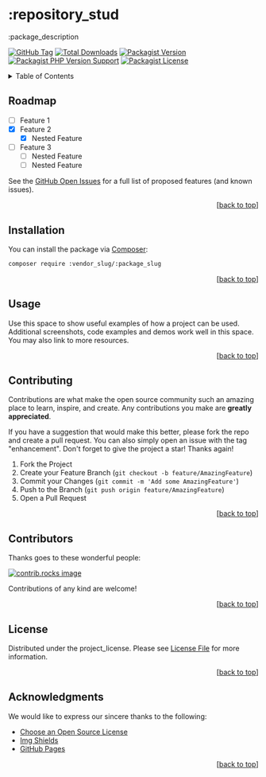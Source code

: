 <a id="readme-top"></a>

# :repository_stud

:package_description

[![GitHub Tag][GitHub Tag]][GitHub Tag URL]
[![Total Downloads][Total Downloads]][Packagist URL]
[![Packagist Version][Packagist Version]][Packagist URL]
[![Packagist PHP Version Support][Packagist PHP Version Support]][Repository URL]
[![Packagist License][Packagist License]][Repository URL]

<!-- TABLE OF CONTENTS -->
<details>
    <summary>Table of Contents</summary>
    <ol>
        <li><a href="#roadmap">Roadmap</a></li>
        <li><a href="#installation">Installation</a></li>
        <li><a href="#usage">Usage</a></li>
        <li><a href="#contributing">Contributing</a></li>
        <li><a href="#contributors">Contributors</a></li>
        <li><a href="#license">License</a></li>
        <li><a href="#acknowledgments">Acknowledgments</a></li>
    </ol>
</details>

<!-- ROADMAP -->

## Roadmap

- [ ] Feature 1
- [x] Feature 2
    - [x] Nested Feature
- [ ] Feature 3
    - [ ] Nested Feature
    - [ ] Nested Feature

See the [GitHub Open Issues] for a full list of proposed features (and known issues).

<p align="right">[<a href="#readme-top">back to top</a>]</p>

<!-- INSTALLATION -->

## Installation

You can install the package via [Composer]:

```bash
composer require :vendor_slug/:package_slug
```

<p align="right">[<a href="#readme-top">back to top</a>]</p>


<!-- USAGE EXAMPLES -->

## Usage

Use this space to show useful examples of how a project can be used. Additional screenshots, code examples and demos work well in this space. You may also link to more resources.

<p align="right">[<a href="#readme-top">back to top</a>]</p>

<!-- CONTRIBUTING -->

## Contributing

Contributions are what make the open source community such an amazing place to learn, inspire, and create. Any contributions you make are **greatly appreciated**.

If you have a suggestion that would make this better, please fork the repo and create a pull request. You can also simply open an issue with the tag "enhancement".
Don't forget to give the project a star! Thanks again!

1. Fork the Project
2. Create your Feature Branch (`git checkout -b feature/AmazingFeature`)
3. Commit your Changes (`git commit -m 'Add some AmazingFeature'`)
4. Push to the Branch (`git push origin feature/AmazingFeature`)
5. Open a Pull Request

<p align="right">[<a href="#readme-top">back to top</a>]</p>

<!-- CONTRIBUTORS -->

## Contributors

Thanks goes to these wonderful people:

<a href="https://github.com/:organization_slug/:repository_slug/graphs/contributors">
  <img src="https://contrib.rocks/image?repo=:organization_slug/:repository_slug" alt="contrib.rocks image" />
</a>

Contributions of any kind are welcome!

<p align="right">[<a href="#readme-top">back to top</a>]</p>

<!-- LICENSE -->

## License

Distributed under the project_license. Please see [License File] for more information.

<p align="right">[<a href="#readme-top">back to top</a>]</p>

<!-- ACKNOWLEDGMENTS -->

## Acknowledgments

We would like to express our sincere thanks to the following:

* [Choose an Open Source License](https://choosealicense.com)
* [Img Shields](https://shields.io)
* [GitHub Pages](https://pages.github.com)

<p align="right">[<a href="#readme-top">back to top</a>]</p>

[GitHub Tag]: https://img.shields.io/github/v/tag/:organization_slug/:repository_slug

[Total Downloads]: https://img.shields.io/packagist/dt/:vendor_slug/:package_slug?style=flat-square

[Packagist Version]: https://img.shields.io/packagist/v/:vendor_slug/:package_slug

[Packagist PHP Version Support]: https://img.shields.io/packagist/php-v/:vendor_slug/:package_slug

[Packagist License]: https://img.shields.io/github/license/:organization_slug/:repository_slug

[Packagist URL]: https://packagist.org/packages/:vendor_slug/:package_slug

[Repository URL]: https://github.com/:organization_slug/:repository_slug

[GitHub Open Issues]: https://github.com/:organization_slug/:repository_slug/issues

[GitHub Tag URL]: https://github.com/:organization_slug/:repository_slug/tagsv

[License File]: https://github.com/:organization_slug/:repository_slug/blob/main/LICENSE

[Composer]: https://getcomposer.org
